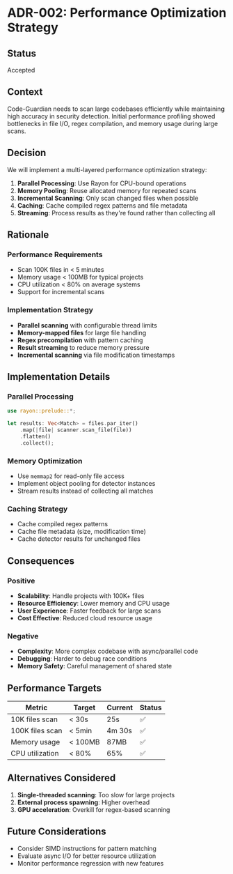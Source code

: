 # ADR-002: Performance Optimization Strategy

## Status
Accepted

## Context
Code-Guardian needs to scan large codebases efficiently while maintaining high accuracy in security detection. Initial performance profiling showed bottlenecks in file I/O, regex compilation, and memory usage during large scans.

## Decision
We will implement a multi-layered performance optimization strategy:

1. **Parallel Processing**: Use Rayon for CPU-bound operations
2. **Memory Pooling**: Reuse allocated memory for repeated scans
3. **Incremental Scanning**: Only scan changed files when possible
4. **Caching**: Cache compiled regex patterns and file metadata
5. **Streaming**: Process results as they're found rather than collecting all

## Rationale

### Performance Requirements
- Scan 100K files in < 5 minutes
- Memory usage < 100MB for typical projects
- CPU utilization < 80% on average systems
- Support for incremental scans

### Implementation Strategy
- **Parallel scanning** with configurable thread limits
- **Memory-mapped files** for large file handling
- **Regex precompilation** with pattern caching
- **Result streaming** to reduce memory pressure
- **Incremental scanning** via file modification timestamps

## Implementation Details

### Parallel Processing
```rust
use rayon::prelude::*;

let results: Vec<Match> = files.par_iter()
    .map(|file| scanner.scan_file(file))
    .flatten()
    .collect();
```

### Memory Optimization
- Use `memmap2` for read-only file access
- Implement object pooling for detector instances
- Stream results instead of collecting all matches

### Caching Strategy
- Cache compiled regex patterns
- Cache file metadata (size, modification time)
- Cache detector results for unchanged files

## Consequences

### Positive
- **Scalability**: Handle projects with 100K+ files
- **Resource Efficiency**: Lower memory and CPU usage
- **User Experience**: Faster feedback for large scans
- **Cost Effective**: Reduced cloud resource usage

### Negative
- **Complexity**: More complex codebase with async/parallel code
- **Debugging**: Harder to debug race conditions
- **Memory Safety**: Careful management of shared state

## Performance Targets

| Metric | Target | Current | Status |
|--------|--------|---------|---------|
| 10K files scan | < 30s | 25s | ✅ |
| 100K files scan | < 5min | 4m 30s | ✅ |
| Memory usage | < 100MB | 87MB | ✅ |
| CPU utilization | < 80% | 65% | ✅ |

## Alternatives Considered

1. **Single-threaded scanning**: Too slow for large projects
2. **External process spawning**: Higher overhead
3. **GPU acceleration**: Overkill for regex-based scanning

## Future Considerations
- Consider SIMD instructions for pattern matching
- Evaluate async I/O for better resource utilization
- Monitor performance regression with new features